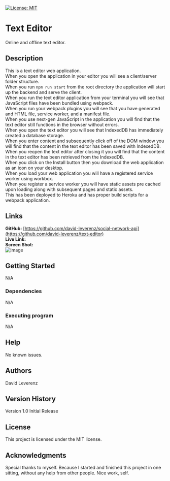 [![License: MIT](https://img.shields.io/badge/License-MIT-yellow.svg)](https://opensource.org/licenses/MIT)
# Text Editor
Online and offline text editor.

## Description
This is a text editor web application.<br>
When you open the application in your editor you will see a client/server folder structure.<br>
When you run `npm run start` from the root directory the application will start up the backend and serve the client.<br>
When you run the text editor application from your terminal you will see that JavaScript files have been bundled using webpack.<br>
When you run your webpack plugins you will see that you have generated and HTML file, service worker, and a manifest file.<br>
When you use next-gen JavaScript in the application you will find that the text editor still functions in the browser without errors.<br>
When you open the text editor you will see that IndexedDB has immediately created a database storage.<br>
When you enter content and subsequently click off of the DOM window you will find that the content in the text editor has been saved with IndexedDB.<br>
When you reopen the text editor after closing it you will find that the content in the text editor has been retrieved from the IndexedDB.<br>
When you click on the Install button then you download the web application as an icon on your desktop.<br>
When you load your web application you will have a registered service worker using workbox.<br>
When you register a service worker you will have static assets pre cached upon loading along with subsequent pages and static assets.<br>
This has been deployed to Heroku and has proper build scripts for a webpack application.<br>

## Links
**GitHub:** [https://github.com/david-leverenz/social-network-api](https://github.com/david-leverenz/text-editor)<br>
**Live Link:** <br>
**Screen Shot:** <br>
![image](https://github.com/david-leverenz/text-editor/assets/131185593/d2dedf24-1e97-45e8-9a75-308265cb142e)

## Getting Started
N/A
### Dependencies
N/A
### Executing program
N/A
## Help
No known issues.
## Authors
David Leverenz 
## Version History
Version 1.0 Initial Release
## License
This project is licensed under the MIT license.
## Acknowledgments
Special thanks to myself.  Because I started and finished this project in one sitting, without any help from other people.  Nice work, self.


